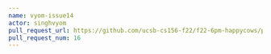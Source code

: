 ```yaml
---
name: vyom-issue14
actor: singhvyom
pull_request_url: https://github.com/ucsb-cs156-f22/f22-6pm-happycows/pull/16
pull_request_num: 16
---
```

